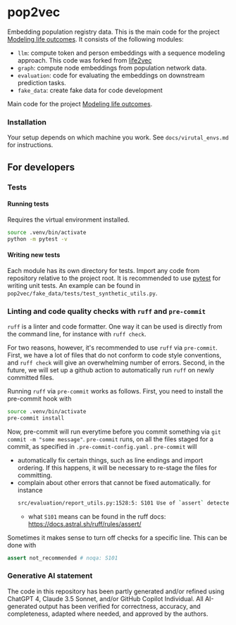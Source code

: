 # pop2vec

Embedding population registry data. This is the main code for the project [Modeling life outcomes](https://research-software-directory.org/projects/modeling-life-outcomes). It consists of the following modules:
- `llm`: compute token and person embeddings with a sequence modeling approach. This code was forked from [life2vec](https://github.com/SocialComplexityLab/)
- `graph`: compute node embeddings from population network data.
- `evaluation`: code for evaluating the embeddings on downstream prediction tasks.
- `fake_data`: create fake data for code development

Main code for the project [Modeling life outcomes](https://research-software-directory.org/projects/modeling-life-outcomes).

### Installation

Your setup depends on which machine you work. See `docs/virutal_envs.md` for instructions.

## For developers

### Tests

#### Running tests

Requires the virtual environment installed.

```bash
source .venv/bin/activate
python -m pytest -v
```

#### Writing new tests

Each module has its own directory for tests. Import any code from repository relative to the project root.
It is recommended to use [pytest](https://docs.pytest.org/en/stable/) for writing unit tests. An example can be found in `pop2vec/fake_data/tests/test_synthetic_utils.py`.

### Linting and code quality checks with `ruff` and `pre-commit`

`ruff` is a linter and code formatter. One way it can be used is directly from the command line, for instance with `ruff check`.

For two reasons, however, it's recommended to use `ruff` via `pre-commit`. First, we have a lot of files that do not conform to code style conventions, and `ruff check` will give an overwhelming number of errors.
Second, in the future, we will set up a github action to automatically run `ruff` on newly committed files.

Running `ruff` via `pre-commit` works as follows. First, you need to install the pre-commit hook with

```bash
source .venv/bin/activate
pre-commit install
```

Now, pre-commit will run everytime before you commit something via `git commit -m "some message"`. `pre-commit` runs, on all the files staged for a commit, as specified in `.pre-commit-config.yaml` . `pre-commit` will
- automatically fix certain things, such as line endings and import ordering. If this happens, it will be necessary to re-stage the files for committing.
- complain about other errors that cannot be fixed automatically. for instance
  ```bash
  src/evaluation/report_utils.py:1528:5: S101 Use of `assert` detected
  ```
  - what `S101` means can be found in the ruff docs: https://docs.astral.sh/ruff/rules/assert/

Sometimes it makes sense to turn off checks for a specific line. This can be done with

```python
assert not_recommended # noqa: S101
```


### Generative AI statement
The code in this repository has been partly generated and/or refined using ChatGPT 4, Claude 3.5 Sonnet, and/or GitHub Copilot Individual. All AI-generated output has been verified for correctness, accuracy, and completeness, adapted where needed, and approved by the authors.
